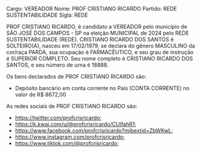 Cargo: VEREADOR
Nome: PROF CRISTIANO RICARDO
Partido: REDE SUSTENTABILIDADE
Sigla: REDE

PROF CRISTIANO RICARDO, é candidato a VEREADOR pelo município de SÃO JOSÉ DOS CAMPOS - SP na eleição MUNICIPAL de 2024 pelo REDE SUSTENTABILIDADE (REDE).
CRISTIANO RICARDO DOS SANTOS é SOLTEIRO(A), nasceu em 17/02/1979, se declara do gênero MASCULINO da cor/raça PARDA, sua ocupação é FARMACÊUTICO, e seu grau de instrução é SUPERIOR COMPLETO.
Seu nome completo é CRISTIANO RICARDO DOS SANTOS, e seu número de urna é 18888.

Os bens declarados de PROF CRISTIANO RICARDO são: 
- Depósito bancário em conta corrente no País (CONTA CORRENTE) no valor de R$ 8872,00

As redes sociais de PROF CRISTIANO RICARDO são:
- https://twitter.com/profcrisricardo;
- https://k.kwai.com/u/@profcrisricardo/CUlfahR1;
- https://www.facebook.com/profcrisricardo?mibextid=ZbWKwL;
- https://www.instagram.com/profcrisricardo;
- https://www.tiktok.com/@profcrisricardo;